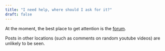 ```yaml
---
title: "I need help, where should I ask for it?"
draft: false
---
```


At the moment, the best place to get attention is the [forum](http://www.makehumancommunity.org/forum/).

Posts in other locations (such as comments on random youtube videos) are unlikely to be seen.

